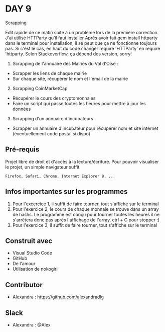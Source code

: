 # DAY 9
Scrapping

Edit rapide de ce matin suite à un problème lors de la première correction. J'ai utilisé HTTParty qu'il faut installer
Après avoir fait gem install httparty dans le terminal pour installation, il se peut que ça ne fonctionne toujours pas. Si c'est le cas, en haut du code changer require 'HTTParty' en require 'httparty. Selon Stackoverflow, ça dépend des version, sorry!

1. Scrapping de l'annuaire des Mairies du Val d'Oise :
- Scrapper les liens de chaque mairie
- Sur chaque site, récupérer le nom et l'email de la mairie

2. Scrapping CoinMarketCap
- Récupérer le cours des cryptomonnaies
- Faire un script qui passe toutes les heures pour mettre à jour les données

3. Scrapping d'un annuaire d'incubateurs
- Scrapper un annuaire d'incubateur pour récupérer nom et site internet (éventuellement code postal si dispo)



## Pré-requis

Projet libre de droit et d'accès à la lecture/écriture. 
Pour pouvoir visualiser le projet, un simple navigateur suffit.


```
Firefox, Safari, Chrome, Internet Explorer 8, ...
```
## Infos importantes sur les programmes

1. Pour l'excercice 1, il suffit de faire tourner, tout s'affiche sur le terminal
2. Pour l'exercice 2, le cours de chaque monnaie se trouve dans un array de hashs. Le programme est conçu pour tourner toutes les heures il ne s'arrêtera donc pas après l'affichage de l'array. ctrl + C pour stopper :)
3. Pour l'exercice 3, il suffit de faire tourner, tout s'affiche sur le terminal


## Construit avec

* Visual Studio Code
* GitHub
* De l'amour
* Utilisation de nokogiri


## Contributor

* Alexandra : https://github.com/alexandradlg

## Slack

* Alexandra : @Alex


